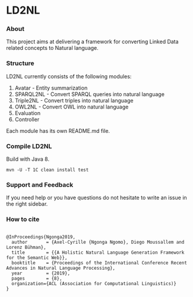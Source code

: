 LD2NL
=========

### About
This project aims at delivering a framework for converting Linked Data related concepts to Natural language.

<!---
### Required files

Please download the <a href="https://hobbitdata.informatik.uni-leipzig.de/LD2NL/NIHLexicon.zip">NIHLexion</a> and unzip it within the resources folder of SPARQL2NL (LD2NL/SPARQL2NL/src/main/resources/)
-->


### Structure

LD2NL currently consists of the following modules:

<!--- 1. Assess - Automatic Self Assessment -->
1. Avatar -  Entity summarization
1. SPARQL2NL - Convert SPARQL queries into natural language
1. Triple2NL - Convert triples into natural language
1. OWL2NL - Convert OWL into natural language
1. Evaluation
1. Controller

Each module has its own README.md file.

### Compile LD2NL

Build with Java 8.

`mvn -U -T 1C clean install test`

### Support and Feedback
If you need help or you have questions do not hesitate to write an issue in the right sidebar.

### How to cite
```Tex

@InProceedings{Ngonga2019,
  author       = {Axel-Cyrille {Ngonga Ngomo}, Diego Moussallem and Lorenz Bühman},
  title        = {{A Holistic Natural Language Generation Framework for the Semantic Web}},
  booktitle    = {Proceedings of the International Conference Recent Advances in Natural Language Processing},
  year         = {2019},
  pages        = {8},
  organization={ACL (Association for Computational Linguistics)}
}
```
